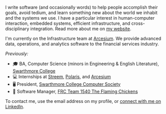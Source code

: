 I write software (and occasionally words) to help people accomplish their goals, avoid tedium, and learn something new about the world we inhabit and the systems we use. I have a particular interest in human-computer interaction, embedded systems, efficient infrastructure, and cross-disciplinary integration. Read more about me on [my website](https://robinsonz.me).

I'm currently on the Infrastructure team at [Arcesium](https://www.arcesium.com/). We provide advanced data, operations, and analytics software to the financial services industry.

_Previously:_
* 🎓 BA, Computer Science (minors in Engineering & English Literature), [Swarthmore College](https://swarthmore.edu)
* 💻 Internships at [Streem](https://www.streem.com/), [Polaris](https://www.polaris.com/en-us/), and [Arcesium](https://www.arcesium.com)
* 🖥️ President, [Swarthmore College Computer Society](https://www.sccs.swarthmore.edu/)
* 🤖 Software Manager, [FRC Team 1540 The Flaming Chickens](https://team1540.org)

To contact me, use the email address on my profile, or [connect with me on LinkedIn](https://www.linkedin.com/in/robinsonz/).
